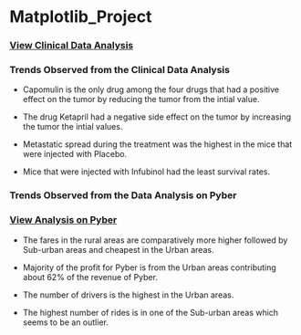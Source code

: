 # Matplotlib_Project

### [View Clinical Data Analysis](https://github.com/jing0703/Matplotlib-Project/blob/master/Pymaceuticals/Pymaceuticals_Jing.ipynb)

### Trends Observed from the Clinical Data Analysis

* Capomulin is the only drug among the four drugs that had a positive effect on the tumor by reducing the tumor from the intial value.

* The drug Ketapril had a negative side effect on the tumor by increasing the tumor the intial values.

* Metastatic spread during the treatment was the highest in the mice that were injected with Placebo.

* Mice that were injected with Infubinol had the least survival rates.


### Trends Observed from the Data Analysis on Pyber 
### [View Analysis on Pyber](https://github.com/jing0703/Matplotlib-Project/blob/master/Pyber/Pyber_Jing.ipynb)

* The fares in the rural areas are comparatively more higher followed by Sub-urban areas and cheapest in the Urban areas.

* Majority of the profit for Pyber is from the Urban areas contributing about 62% of the revenue of Pyber.

* The number of drivers is the highest in the Urban areas.

* The highest number of rides is in one of the Sub-urban areas which seems to be an outlier.
